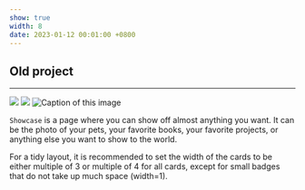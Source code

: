 ```yaml
---
show: true
width: 8
date: 2023-01-12 00:01:00 +0800
---
```

<div class="p-4">
    <h2>Old project</h2>
    <hr />
    
  <img data-src="{{ 'assets/images/badges/PKU_red.png' | relative_url }}" class="lazy w-25 rounded-top" src="{{ '/assets/images/empty_300x200.png' | relative_url }}">
  <img data-src="{{ 'assets/images/badges/PKU_red.png' | relative_url }}" class="lazy w-25 rounded-top" src="{{ '/assets/images/empty_300x200.png' | relative_url }}">
 <img data-src="{{ 'assets/logo/logo_DFG.png' | relative_url }}" class="lazy w-100 rounded-top" src="{{ '/assets/images/empty_300x200.png' | relative_url }}" data-toggle="tooltip" data-placement="top" title="Caption of this image">
   
<p>
        <code>Showcase</code> is a page where you can show off almost anything you want. It can be the photo of your pets, your favorite books, your favorite projects, or anything else you want to show to the world.
    </p>
    <p>
        For a tidy layout, it is recommended to set the width of the cards to be either multiple of 3 or multiple of 4 for all cards, except for small badges that do not take up much space (width=1).
    </p>
</div>
